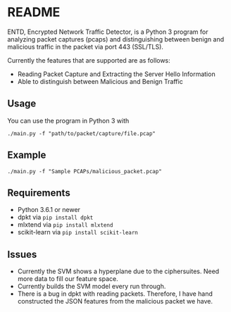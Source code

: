 README
======

ENTD, Encrypted Network Traffic Detector, is a Python 3 program for analyzing packet captures (pcaps) and distinguishing between benign and malicious traffic in the packet via port 443 (SSL/TLS).

Currently the features that are supported are as follows:
* Reading Packet Capture and Extracting the Server Hello Information
* Able to distinguish between Malicious and Benign Traffic

Usage
-----
You can use the program in Python 3 with

    ./main.py -f "path/to/packet/capture/file.pcap"
    
Example
-------

    ./main.py -f "Sample PCAPs/malicious_packet.pcap"

Requirements
------------
* Python 3.6.1 or newer
* dpkt via `pip install dpkt`
* mlxtend via `pip install mlxtend`
* scikit-learn via `pip install scikit-learn`

Issues
------
* Currently the SVM shows a hyperplane due to the ciphersuites.  Need more data to fill our feature space.
* Currently builds the SVM model every run through.
* There is a bug in dpkt with reading packets.  Therefore, I have hand constructed the JSON features from the malicious packet we have.
